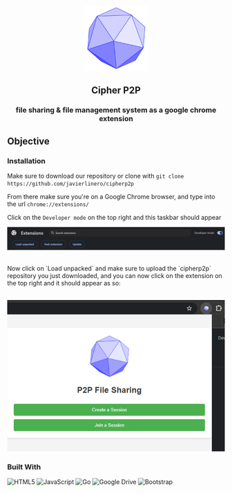 <a name="readme-top"></a>
<br />

<br />
<div align="center">
  <a href="https://github.com/javierlinero/cipherp2p/">
    <img src="images/logo.png" alt="Logo" width="150" height="150">
  </a>
  <h2 align="center">Cipher P2P</h3>
  <h3 align="center">file sharing &amp; file management system as a google chrome extension</h3>
</div>

## Objective

### Installation
Make sure to download our repository or clone with `git clone https://github.com/javierlinero/cipherp2p`

From there make sure you're on a Google Chrome browser, and type into the url `chrome://extensions/`

Click on the `Developer mode` on the top right and this taskbar should appear

<div align="center">
  <img src="images/extension.png" style=align>
</div>
<br />
<p>Now click on `Load unpacked` and make sure to upload the `cipherp2p` repository you just downloaded, and you can now click on the extension on the top right and it should appear as so:</p>
<br />
<div align="center">
  <img src="images/loaded_extension.png" style=align>
</div>

### Built With
![HTML5](https://img.shields.io/badge/html5-%23E34F26.svg?style=for-the-badge&logo=html5&logoColor=white)
![JavaScript](https://img.shields.io/badge/javascript-%23323330.svg?style=for-the-badge&logo=javascript&logoColor=%23F7DF1E)
![Go](https://img.shields.io/badge/go-%2300ADD8.svg?style=for-the-badge&logo=go&logoColor=white)
![Google Drive](https://img.shields.io/badge/Google%20Drive-4285F4?style=for-the-badge&logo=googledrive&logoColor=white)
![Bootstrap](https://img.shields.io/badge/bootstrap-%238511FA.svg?style=for-the-badge&logo=bootstrap&logoColor=white)

